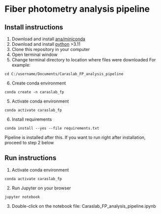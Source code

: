 # Fiber photometry analysis pipeline

## Install instructions
1. Download and install [ana/miniconda](https://docs.anaconda.com/free/miniconda/index.html)
2. Download and install [python](https://www.python.org/downloads/) >3.11 
3. Clone this repository in your computer
4. Open terminal window
5. Change terminal directory to location where files were downloaded
For example:
```
cd C:/username/Documents/Caraslab_FP_analysis_pipeline
```
6. Create conda environment
```
conda create -n caraslab_fp
```
5. Activate conda environment
```
conda activate caraslab_fp
```
6. Install requirements
```
conda install --yes --file requirements.txt
```
Pipeline is installed after this. If you want to run right after installation, proceed to step 2 below

## Run instructions
1. Activate conda environment
```
conda activate caraslab_fp
```
2. Run Jupyter on your browser
```
jupyter notebook
```
3. Double-click on the notebook file: Caraslab_FP_analysis_pipeline.ipynb
